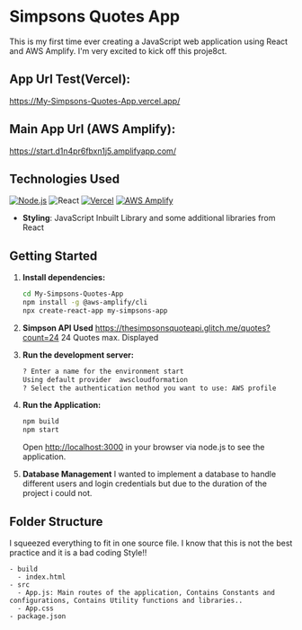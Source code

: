 # Simpsons Quotes App
This is my first time ever creating a JavaScript web application using React and AWS Amplify. I'm very excited to kick off this proje8ct.

## App Url Test(Vercel):
https://My-Simpsons-Quotes-App.vercel.app/

## Main App Url (AWS Amplify):
https://start.d1n4pr6fbxn1j5.amplifyapp.com/

## Technologies Used
[![Node.js](https://img.shields.io/badge/Node.js-%2343853D.svg?logo=node.js&logoColor=white)](https://nodejs.org/)
![React](https://img.shields.io/badge/react-%2320232a.svg?logo=react&logoColor=%2361DAFB)
[![Vercel](https://img.shields.io/badge/Vercel-%23000000.svg?logo=vercel&logoColor=white)](https://vercel.com)
[![AWS Amplify](https://img.shields.io/badge/AWS%20Amplify-%23FF9900.svg?logo=Amazon%20AWS&logoColor=white)](https://aws.amazon.com/amplify/)

- **Styling**: JavaScript Inbuilt Library and some additional libraries from React

## Getting Started

1. **Install dependencies:**

    ```bash
    cd My-Simpsons-Quotes-App
    npm install -g @aws-amplify/cli
    npx create-react-app my-simpsons-app
    ```

2. **Simpson API Used**
   https://thesimpsonsquoteapi.glitch.me/quotes?count=24
   24 Quotes max. Displayed

4. **Run the development server:**

    ```bash
   ? Enter a name for the environment start
   Using default provider  awscloudformation
   ? Select the authentication method you want to use: AWS profile
   ```

5. **Run the Application:**

    ```bash
    npm build
    npm start
    ```
    Open [http://localhost:3000](http://localhost:3000) in your browser via node.js to see the application.

6. **Database Management**
   I wanted to implement a database to handle different users and login credentials but due to the duration of the project i could not. 


## Folder Structure 
I squeezed everything to fit in one source file. I know that this is not the best practice and it is a bad coding Style!!
```
- build
  - index.html
- src
  - App.js: Main routes of the application, Contains Constants and configurations, Contains Utility functions and libraries..
  - App.css
- package.json
```

